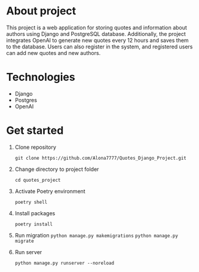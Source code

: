 # About project

This project is a web application for storing quotes and information about authors using Django and PostgreSQL database. Additionally, the project integrates OpenAI to generate new quotes every 12 hours and saves them to the database. Users can also register in the system, and registered users can add new quotes and new authors.

# Technologies
- Django 
- Postgres
- OpenAI



# Get started

1) Clone repository

    ```git clone https://github.com/Alona7777/Quotes_Django_Project.git```

2) Change directory to project folder

    ```cd quotes_project```

3) Activate Poetry environment

    ```poetry shell```

4) Install packages

    ```poetry install```

5) Run migration
    ```python manage.py makemigrations```
    ```python manage.py migrate```

6) Run server

    ```python manage.py runserver --noreload```